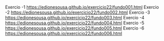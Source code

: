 
Exercio -1
https://edionesousa.github.io/exercicio22/fundo001.html</a>
Exercio -2
https://edionesousa.github.io/exercicio22/fundo002.html</a>
Exercio -3
https://edionesousa.github.io/exercicio22/fundo003.html</a>
Exercio -4
https://edionesousa.github.io/exercicio22/fundo004.html</a>
Exercio -5
https://edionesousa.github.io/exercicio22/fundo005.html</a>
Exercio -6
https://edionesousa.github.io/exercicio22/fundo006.html</a>

